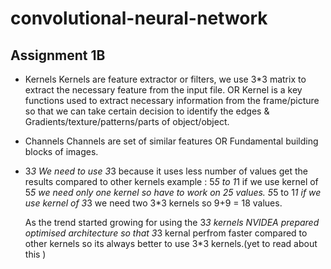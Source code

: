 # convolutional-neural-network

## Assignment 1B

* Kernels 
    Kernels are feature extractor or filters, we use 3*3 matrix to extract the necessary feature from the input file.
    OR
    Kernel is a key functions used to extract necessary information from the frame/picture so that we can take certain decision to 
    identify the edges & Gradients/texture/patterns/parts of object/object.
    
* Channels
    Channels are set of similar features OR Fundamental building blocks of images.
    
* 3*3
    We need to use 3*3 because it uses less number of values get the results compared to other kernels
    example : 
          5*5 to 1*1 if we use kernel of 5*5 we need only one kernel so have to work on 25 values.
          5*5 to 1*1 if we use kernel of 3*3 we need two 3*3 kernels so 9+9 = 18 values.
          
    As the trend started growing for using the 3*3 kernels NVIDEA prepared optimised architecture so that 3*3 kernal perfrom 
    faster compared to other kernels so its always better to use 3*3 kernels.(yet to read about this )
